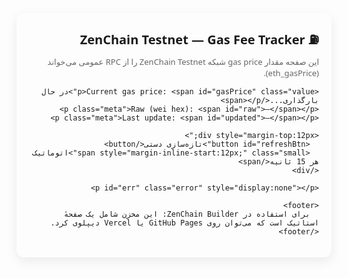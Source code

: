 <!DOCTYPE html>
<html lang="fa">
<head>
  <meta charset="utf-8" />
  <meta name="viewport" content="width=device-width,initial-scale=1" />
  <title>ZenChain Testnet — Gas Fee Tracker</title>
  <style>
    body { font-family: system-ui, -apple-system, "Segoe UI", Roboto, "Helvetica Neue", Arial; padding: 24px; direction: rtl; }
    .card { max-width:720px; margin:auto; padding:20px; border-radius:12px; box-shadow:0 6px 18px rgba(0,0,0,0.08); }
    h1 { margin:0 0 8px 0; font-size:20px; }
    p { margin:6px 0; }
    .value { font-weight:700; font-size:28px; }
    .meta { color:#555; font-size:13px; }
    .small { font-size:13px; color:#666; }
    .error { color:#b00020; }
    footer { margin-top:18px; font-size:13px; color:#666; text-align:center; }
    button { padding:8px 12px; border-radius:8px; border:0; background:#111827; color:white; cursor:pointer; }
  </style>
</head>
<body>
  <div class="card">
    <h1>⛽ ZenChain Testnet — Gas Fee Tracker</h1>
    <p class="small">این صفحه مقدار gas price شبکه ZenChain Testnet را از RPC عمومی می‌خواند (eth_gasPrice).</p>

    <p>Current gas price: <span id="gasPrice" class="value">در حال بارگذاری...</span></p>
    <p class="meta">Raw (wei hex): <span id="raw">—</span></p>
    <p class="meta">Last update: <span id="updated">—</span></p>

    <div style="margin-top:12px;">
      <button id="refreshBtn">تازه‌سازی دستی</button>
      <span style="margin-inline-start:12px;" class="small">اتوماتیک هر 15 ثانیه</span>
    </div>

    <p id="err" class="error" style="display:none"></p>

    <footer>
      برای استفاده در ZenChain Builder: این مخزن شامل یک صفحهٔ استاتیک است که می‌توان روی GitHub Pages یا Vercel دیپلوی کرد.
    </footer>
  </div>

<script>
const rpcUrl = "https://zenchain-testnet.api.onfinality.io/public";

async function fetchGasPrice() {
  const errEl = document.getElementById('err');
  errEl.style.display = 'none';
  try {
    const body = {
      jsonrpc: "2.0",
      method: "eth_gasPrice",
      params: [],
      id: 1
    };
    const res = await fetch(rpcUrl, {
      method: "POST",
      headers: {"Content-Type":"application/json"},
      body: JSON.stringify(body)
    });
    if (!res.ok) throw new Error("HTTP " + res.status);
    const data = await res.json();
    if (!data.result) throw new Error("No result in RPC response");
    const gasWeiHex = data.result; // hex string like "0x09184e72a000"
    const gasWei = parseInt(gasWeiHex, 16);
    const gasGwei = gasWei / 1e9;
    document.getElementById('gasPrice').textContent = gasGwei.toFixed(3) + " Gwei";
    document.getElementById('raw').textContent = gasWeiHex;
    document.getElementById('updated').textContent = new Date().toLocaleString('fa-IR');
  } catch (e) {
    const msg = "خطا در دریافت داده: " + (e.message || e);
    const errEl = document.getElementById('err');
    errEl.textContent = msg;
    errEl.style.display = 'block';
    document.getElementById('gasPrice').textContent = "—";
    document.getElementById('raw').textContent = "—";
    document.getElementById('updated').textContent = "—";
  }
}

document.getElementById('refreshBtn').addEventListener('click', fetchGasPrice);

// initial + interval
fetchGasPrice();
setInterval(fetchGasPrice, 15000);
</script>
</body>
</html>
